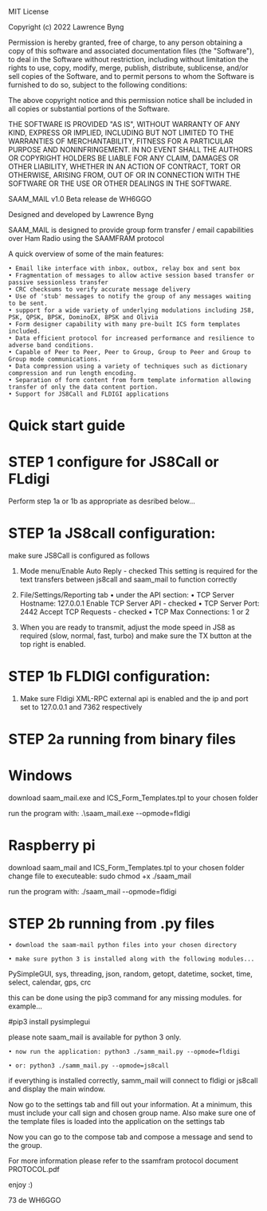 MIT License

Copyright (c) 2022 Lawrence Byng

Permission is hereby granted, free of charge, to any person obtaining a copy
of this software and associated documentation files (the "Software"), to deal
in the Software without restriction, including without limitation the rights
to use, copy, modify, merge, publish, distribute, sublicense, and/or sell
copies of the Software, and to permit persons to whom the Software is
furnished to do so, subject to the following conditions:

The above copyright notice and this permission notice shall be included in all
copies or substantial portions of the Software.

THE SOFTWARE IS PROVIDED "AS IS", WITHOUT WARRANTY OF ANY KIND, EXPRESS OR
IMPLIED, INCLUDING BUT NOT LIMITED TO THE WARRANTIES OF MERCHANTABILITY,
FITNESS FOR A PARTICULAR PURPOSE AND NONINFRINGEMENT. IN NO EVENT SHALL THE
AUTHORS OR COPYRIGHT HOLDERS BE LIABLE FOR ANY CLAIM, DAMAGES OR OTHER
LIABILITY, WHETHER IN AN ACTION OF CONTRACT, TORT OR OTHERWISE, ARISING FROM,
OUT OF OR IN CONNECTION WITH THE SOFTWARE OR THE USE OR OTHER DEALINGS IN THE
SOFTWARE.



SAAM_MAIL v1.0 Beta release de WH6GGO

Designed and developed by Lawrence Byng

SAAM_MAIL is designed to provide group form transfer / email capabilities over Ham Radio using the SAAMFRAM protocol

A quick overview of some of the main features:

    • Email like interface with inbox, outbox, relay box and sent box
    • Fragmentation of messages to allow active session based transfer or passive sessionless transfer
    • CRC checksums to verify accurate message delivery
    • Use of 'stub' messages to notify the group of any messages waiting to be sent.
    • support for a wide variety of underlying modulations including JS8, PSK, QPSK, BPSK, DominoEX, 8PSK and Olivia
    • Form designer capability with many pre-built ICS form templates included.
    • Data efficient protocol for increased performance and resilience to adverse band conditions.
    • Capable of Peer to Peer, Peer to Group, Group to Peer and Group to Group mode communications.
    • Data compression using a variety of techniques such as dictionary compression and run length encoding.
    • Separation of form content from form template information allowing transfer of only the data content portion. 
    • Support for JS8Call and FLDIGI applications


Quick start guide
=================

STEP 1 configure for JS8Call or FLdigi
======================================
Perform step 1a or 1b as appropriate as desribed below...

STEP 1a JS8call configuration:
==============================
make sure JS8Call is configured as follows

1) Mode menu/Enable Auto Reply - checked
This setting is required for the text transfers between js8call and saam_mail to function correctly

2) File/Settings/Reporting tab
    • under the API section:
    • TCP Server Hostname: 127.0.0.1   Enable TCP Server API - checked
    • TCP Server Port:     2442        Accept TCP Requests   - checked
    • TCP Max Connections: 1 or 2

3) When you are ready to transmit, adjust the mode speed in JS8 as required (slow, normal, fast, turbo) and make sure
 the TX button at the top right is enabled.


STEP 1b FLDIGI configuration:
=============================
1) Make sure Fldigi XML-RPC external api is enabled and the ip and port set to 127.0.0.1 and 7362 respectively


STEP 2a running from binary files
=================================

Windows
=======
download saam_mail.exe and ICS_Form_Templates.tpl to your chosen folder

run the program with: .\saam_mail.exe --opmode=fldigi

Raspberry pi
============
download saam_mail and ICS_Form_Templates.tpl to your chosen folder
change file to executeable: sudo chmod +x ./saam_mail

run the program with: ./saam_mail --opmode=fldigi


STEP 2b running from .py files
=============================

    • download the saam-mail python files into your chosen directory

    • make sure python 3 is installed along with the following modules...

PySimpleGUI, sys, threading, json, random, getopt, datetime, socket, time, select, calendar, gps, crc

this can be done using the pip3 command for any missing modules. for example...

#pip3 install pysimplegui


please note saam_mail is available for python 3 only.

    • now run the application: python3 ./samm_mail.py --opmode=fldigi

    • or: python3 ./samm_mail.py --opmode=js8call


if everything is installed correctly, samm_mail will connect to fldigi or js8call and display the main window.

Now go to the settings tab and fill out your information.
At a minimum, this must include your call sign and chosen group name.
Also make sure one of the template files is loaded into the application on the settings tab

Now you can go to the compose tab and compose a message and send to the group.



For more information please refer to the ssamfram protocol document PROTOCOL.pdf



enjoy :)

73 de WH6GGO
